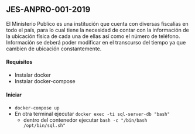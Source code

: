 ## JES-ANPRO-001-2019

El Ministerio Publico es una institución que cuenta con diversas fiscalías en todo el país,
para lo cual tiene la necesidad de contar con la información de la ubicación física de cada
una de ellas así como el número de teléfono. Información se deberá poder modificar en el
transcurso del tiempo ya que cambien de ubicación constantemente.

#### Requisitos
- Instalar docker
- Instalar docker-compose

#### Iniciar
- `docker-compose up`
- En otra terminal ejecutar 
`docker exec -ti sql-server-db "bash"` 
    - dentro del contenedor ejecutar `bash -c "/bin/bash /opt/bin/sql.sh"`